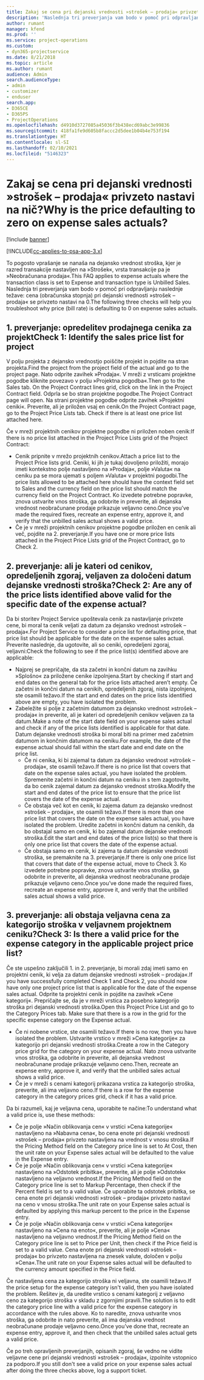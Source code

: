 ```yaml
---
title: Zakaj se cena pri dejanski vrednosti »strošek – prodaja« privzeto nastavi na nič?
description: 'Naslednja tri preverjanja vam bodo v pomoč pri odpravljanju naslednje težave: cena pri dejanski vrednosti »strošek – prodaja« se privzeto nastavi na 0.'
author: rumant
manager: kfend
ms.prod: ''
ms.service: project-operations
ms.custom:
- dyn365-projectservice
ms.date: 8/21/2018
ms.topic: article
ms.author: rumant
audience: Admin
search.audienceType:
- admin
- customizer
- enduser
search.app:
- D365CE
- D365PS
- ProjectOperations
ms.openlocfilehash: d4910d3727085a45036f3b438ecd69abc3e99836
ms.sourcegitcommit: 418fa1fe9d605b8faccc2d5dee1b04b4e753f194
ms.translationtype: HT
ms.contentlocale: sl-SI
ms.lasthandoff: 02/10/2021
ms.locfileid: "5146323"
---
```

# <a name="why-is-the-price-defaulting-to-zero-on-expense-sales-actuals"></a><span data-ttu-id="eb141-103">Zakaj se cena pri dejanski vrednosti »strošek – prodaja« privzeto nastavi na nič?</span><span class="sxs-lookup"><span data-stu-id="eb141-103">Why is the price defaulting to zero on expense sales actuals?</span></span>

[!include [banner](../includes/psa-now-project-operations.md)]

[!INCLUDE[cc-applies-to-psa-app-3.x](../includes/cc-applies-to-psa-app-3x.md)]

<span data-ttu-id="eb141-104">To pogosto vprašanje se nanaša na dejansko vrednost stroška, kjer je razred transakcije nastavljen na »Strošek«, vrsta transakcije pa je »Neobračunana prodaja«.</span><span class="sxs-lookup"><span data-stu-id="eb141-104">This FAQ applies to expense actuals where the transaction class is set to Expense and transaction type is Unbilled Sales.</span></span> <span data-ttu-id="eb141-105">Naslednja tri preverjanja vam bodo v pomoč pri odpravljanju naslednje težave: cena (obračunska stopnja) pri dejanski vrednosti »strošek – prodaja« se privzeto nastavi na 0.</span><span class="sxs-lookup"><span data-stu-id="eb141-105">The following three checks will help you troubleshoot why price (bill rate) is defaulting to 0 on expense sales actuals.</span></span>

## <a name="check-1-identify-the-sales-price-list-for-project"></a><span data-ttu-id="eb141-106">1. preverjanje: opredelitev prodajnega cenika za projekt</span><span class="sxs-lookup"><span data-stu-id="eb141-106">Check 1: Identify the sales price list for project</span></span>

<span data-ttu-id="eb141-107">V polju projekta z dejansko vrednostjo poiščite projekt in pojdite na stran projekta.</span><span class="sxs-lookup"><span data-stu-id="eb141-107">Find the project from the project field of the actual and go to the project page.</span></span> <span data-ttu-id="eb141-108">Nato odprite zavihek »Prodaja«. V mreži z vrsticami projektne pogodbe kliknite povezavo v polju »Projektna pogodba«.</span><span class="sxs-lookup"><span data-stu-id="eb141-108">Then go to the Sales tab. On the Project Contract lines grid, click on the link in the Project Contract field.</span></span> <span data-ttu-id="eb141-109">Odprla se bo stran projektne pogodbe.</span><span class="sxs-lookup"><span data-stu-id="eb141-109">The Project Contract page will open.</span></span> <span data-ttu-id="eb141-110">Na strani projektne pogodbe odprite zavihek »Projektni ceniki«. Preverite, ali je priložen vsaj en cenik.</span><span class="sxs-lookup"><span data-stu-id="eb141-110">On the Project Contract page, go to the Project Price Lists tab. Check if there is at least one price list attached here.</span></span>

<span data-ttu-id="eb141-111">Če v mreži projektnih cenikov projektne pogodbe ni priložen noben cenik:</span><span class="sxs-lookup"><span data-stu-id="eb141-111">If there is no price list attached in the Project Price Lists grid of the Project Contract:</span></span>

- <span data-ttu-id="eb141-112">Cenik pripnite v mrežo projektnih cenikov.</span><span class="sxs-lookup"><span data-stu-id="eb141-112">Attach a price list to the Project Price lists grid.</span></span> <span data-ttu-id="eb141-113">Ceniki, ki jih je tukaj dovoljeno priložiti, morajo imeti kontekstno polje nastavljeno na »Prodaja«, polje »Valuta« na ceniku pa se mora ujemati s poljem »Valuta« v projektni pogodbi.</span><span class="sxs-lookup"><span data-stu-id="eb141-113">The price lists allowed to be attached here should have the context field set to Sales and the currency field on the price list should match the currency field on the Project Contract.</span></span> <span data-ttu-id="eb141-114">Ko izvedete potrebne popravke, znova ustvarite vnos stroška, ga odobrite in preverite, ali dejanska vrednost neobračunane prodaje prikazuje veljavno ceno.</span><span class="sxs-lookup"><span data-stu-id="eb141-114">Once you’ve made the required fixes, recreate an expense entry, approve it, and verify that the unbilled sales actual shows a valid price.</span></span>
- <span data-ttu-id="eb141-115">Če je v mreži projektnih cenikov projektne pogodbe priložen en cenik ali več, pojdite na 2. preverjanje.</span><span class="sxs-lookup"><span data-stu-id="eb141-115">If you have one or more price lists attached in the Project Price Lists grid of the Project Contract, go to Check 2.</span></span>

## <a name="check-2-are-any-of-the-price-lists-identified-above-valid-for-the-specific-date-of-the-expense-actual"></a><span data-ttu-id="eb141-116">2. preverjanje: ali je kateri od cenikov, opredeljenih zgoraj, veljaven za določeni datum dejanske vrednosti stroška?</span><span class="sxs-lookup"><span data-stu-id="eb141-116">Check 2: Are any of the price lists identified above valid for the specific date of the expense actual?</span></span>

<span data-ttu-id="eb141-117">Da bi storitev Project Service upoštevala cenik za nastavljanje privzete cene, bi moral ta cenik veljati za datum za dejansko vrednost »strošek – prodaja«.</span><span class="sxs-lookup"><span data-stu-id="eb141-117">For Project Service to consider a price list for defaulting price, that price list should be applicable for the date on the expense sales actual.</span></span> <span data-ttu-id="eb141-118">Preverite naslednje, da ugotovite, ali so ceniki, opredeljeni zgoraj, veljavni:</span><span class="sxs-lookup"><span data-stu-id="eb141-118">Check the following to see if the price list(s) identified above are applicable:</span></span>

- <span data-ttu-id="eb141-119">Najprej se prepričajte, da sta začetni in končni datum na zavihku »Splošno« za priložene cenike izpolnjena.</span><span class="sxs-lookup"><span data-stu-id="eb141-119">Start by checking if start and end dates on the general tab for the price lists attached aren’t empty.</span></span> <span data-ttu-id="eb141-120">Če začetni in končni datum na cenikih, opredeljenih zgoraj, nista izpolnjena, ste osamili težavo.</span><span class="sxs-lookup"><span data-stu-id="eb141-120">If the start and end dates on the price lists identified above are empty, you have isolated the problem.</span></span> 
- <span data-ttu-id="eb141-121">Zabeležite si polje z začetnim datumom za dejansko vrednost »strošek – prodaja« in preverite, ali je kateri od opredeljenih cenikov veljaven za ta datum.</span><span class="sxs-lookup"><span data-stu-id="eb141-121">Make a note of the start date field on your expense sales actual and check if any of the price lists identified is applicable for that date.</span></span> <span data-ttu-id="eb141-122">Datum dejanske vrednosti stroška bi moral biti na primer med začetnim datumom in končnim datumom na ceniku.</span><span class="sxs-lookup"><span data-stu-id="eb141-122">For example, the date of the expense actual should fall within the start date and end date on the price list.</span></span> 
    - <span data-ttu-id="eb141-123">Če ni cenika, ki bi zajemal ta datum za dejansko vrednost »strošek – prodaja«, ste osamili težavo.</span><span class="sxs-lookup"><span data-stu-id="eb141-123">If there is no price list that covers that date on the expense sales actual, you have isolated the problem.</span></span> <span data-ttu-id="eb141-124">Spremenite začetni in končni datum na ceniku in s tem zagotovite, da bo cenik zajemal datum za dejansko vrednost stroška.</span><span class="sxs-lookup"><span data-stu-id="eb141-124">Modify the start and end dates of the price list to ensure that the price list covers the date of the expense actual.</span></span> 
    - <span data-ttu-id="eb141-125">Če obstaja več kot en cenik, ki zajema datum za dejansko vrednost »strošek – prodaja«, ste osamili težavo.</span><span class="sxs-lookup"><span data-stu-id="eb141-125">If there is more than one price list that covers the date on the expense sales actual, you have isolated the problem.</span></span> <span data-ttu-id="eb141-126">Uredite začetni in končni datum na cenikih, da bo obstajal samo en cenik, ki bo zajemal datum dejanske vrednosti stroška.</span><span class="sxs-lookup"><span data-stu-id="eb141-126">Edit the start and end dates of the price list(s) so that there is only one price list that covers the date of the expense actual.</span></span> 
    - <span data-ttu-id="eb141-127">Če obstaja samo en cenik, ki zajema ta datum dejanske vrednosti stroška, se premaknite na 3. preverjanje.</span><span class="sxs-lookup"><span data-stu-id="eb141-127">If there is only one price list that covers that date of the expense actual, move to Check 3.</span></span>
<span data-ttu-id="eb141-128">Ko izvedete potrebne popravke, znova ustvarite vnos stroška, ga odobrite in preverite, ali dejanska vrednost neobračunane prodaje prikazuje veljavno ceno.</span><span class="sxs-lookup"><span data-stu-id="eb141-128">Once you’ve done made the required fixes, recreate an expense entry, approve it, and verify that the unbilled sales actual shows a valid price.</span></span>

## <a name="check-3-is-there-a-valid-price-for-the-expense-category-in-the-applicable-project-price-list"></a><span data-ttu-id="eb141-129">3. preverjanje: ali obstaja veljavna cena za kategorijo stroška v veljavnem projektnem ceniku?</span><span class="sxs-lookup"><span data-stu-id="eb141-129">Check 3: Is there a valid price for the expense category in the applicable project price list?</span></span> 

<span data-ttu-id="eb141-130">Če ste uspešno zaključili 1. in 2. preverjanje, bi morali zdaj imeti samo en projektni cenik, ki velja za datum dejanske vrednosti »strošek – prodaja«.</span><span class="sxs-lookup"><span data-stu-id="eb141-130">If you have successfully completed Check 1 and Check 2, you should now have only one project price list that is applicable for the date of the expense sales actual.</span></span> <span data-ttu-id="eb141-131">Odprite ta projektni cenik in pojdite na zavihek »Cene kategorij«. Prepričajte se, da je v mreži vrstica za posebno kategorijo stroška pri dejanski vrednosti stroška.</span><span class="sxs-lookup"><span data-stu-id="eb141-131">Open this Project Price List and go to the Category Prices tab. Make sure that there is a row in the grid for the specific expense category on the Expense actual.</span></span>
 
- <span data-ttu-id="eb141-132">Če ni nobene vrstice, ste osamili težavo.</span><span class="sxs-lookup"><span data-stu-id="eb141-132">If there is no row, then you have isolated the problem.</span></span> <span data-ttu-id="eb141-133">Ustvarite vrstico v mreži »Cena kategorije« za kategorijo pri dejanski vrednosti stroška.</span><span class="sxs-lookup"><span data-stu-id="eb141-133">Create a row in the Category price grid for the category on your expense actual.</span></span> <span data-ttu-id="eb141-134">Nato znova ustvarite vnos stroška, ga odobrite in preverite, ali dejanska vrednost neobračunane prodaje prikazuje veljavno ceno.</span><span class="sxs-lookup"><span data-stu-id="eb141-134">Then, recreate an expense entry, approve it, and verify that the unbilled sales actual shows a valid price.</span></span> 
- <span data-ttu-id="eb141-135">Če je v mreži s cenami kategorij prikazana vrstica za kategorijo stroška, preverite, ali ima veljavno ceno.</span><span class="sxs-lookup"><span data-stu-id="eb141-135">If there is a row for the expense category in the category prices grid, check if it has a valid price.</span></span>

<span data-ttu-id="eb141-136">Da bi razumeli, kaj je veljavna cena, uporabite te načine:</span><span class="sxs-lookup"><span data-stu-id="eb141-136">To understand what a valid price is, use these methods:</span></span>

- <span data-ttu-id="eb141-137">Če je polje »Način oblikovanja cen« v vrstici »Cena kategorije« nastavljeno na »Nabavna cena«, bo cena enote pri dejanski vrednosti »strošek – prodaja« privzeto nastavljena na vrednost v vnosu stroška.</span><span class="sxs-lookup"><span data-stu-id="eb141-137">If the Pricing Method field on the Category price line is set to At Cost, then the unit rate on your Expense sales actual will be defaulted to the value in the Expense entry.</span></span>
- <span data-ttu-id="eb141-138">Če je polje »Način oblikovanja cen« v vrstici »Cena kategorije« nastavljeno na »Odstotek pribitka«, preverite, ali je polje »Odstotek« nastavljeno na veljavno vrednost.</span><span class="sxs-lookup"><span data-stu-id="eb141-138">If the Pricing Method field on the Category price line is set to Markup Percentage, then check if the Percent field is set to a valid value.</span></span> <span data-ttu-id="eb141-139">Če uporabite ta odstotek pribitka, se cena enote pri dejanski vrednosti »strošek – prodaja« privzeto nastavi na ceno v vnosu stroška.</span><span class="sxs-lookup"><span data-stu-id="eb141-139">The unit rate on your Expense sales actual is defaulted by applying this markup percent to the price in the Expense entry.</span></span>
- <span data-ttu-id="eb141-140">Če je polje »Način oblikovanja cen« v vrstici »Cena kategorije« nastavljeno na »Cena na enoto«, preverite, ali je polje »Cena« nastavljeno na veljavno vrednost.</span><span class="sxs-lookup"><span data-stu-id="eb141-140">If the Pricing Method field on the Category price line is set to Price per Unit, then check if the Price field is set to a valid value.</span></span> <span data-ttu-id="eb141-141">Cena enote pri dejanski vrednosti »strošek – prodaja« bo privzeto nastavljena na znesek valute, določen v polju »Cena«.</span><span class="sxs-lookup"><span data-stu-id="eb141-141">The unit rate on your Expense sales actual will be defaulted to the currency amount specified in the Price field.</span></span>

<span data-ttu-id="eb141-142">Če nastavljena cena za kategorijo stroška ni veljavna, ste osamili težavo.</span><span class="sxs-lookup"><span data-stu-id="eb141-142">If the price setup for the expense category isn't valid, then you have isolated the problem.</span></span> <span data-ttu-id="eb141-143">Rešitev je, da uredite vrstico s cenami kategorij z veljavno ceno za kategorijo stroška v skladu z zgornjimi pravili.</span><span class="sxs-lookup"><span data-stu-id="eb141-143">The solution is to edit the category price line with a valid price for the expense category in accordance with the rules above.</span></span> <span data-ttu-id="eb141-144">Ko to naredite, znova ustvarite vnos stroška, ga odobrite in nato preverite, ali ima dejanska vrednost neobračunane prodaje veljavno ceno.</span><span class="sxs-lookup"><span data-stu-id="eb141-144">Once you’ve done that, recreate an expense entry, approve it, and then check that the unbilled sales actual gets a valid price.</span></span>

<span data-ttu-id="eb141-145">Če po treh opravljenih preverjanjih, opisanih zgoraj, še vedno ne vidite veljavne cene pri dejanski vrednosti »strošek – prodaja«, izpolnite vstopnico za podporo.</span><span class="sxs-lookup"><span data-stu-id="eb141-145">If you still don't see a valid price on your expense sales actual after doing the three checks above, log a support ticket.</span></span>


